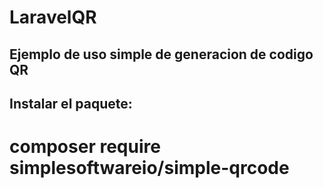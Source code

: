 # LaravelQR

## Ejemplo de uso simple de generacion de codigo QR

## Instalar el paquete:

# composer require simplesoftwareio/simple-qrcode
